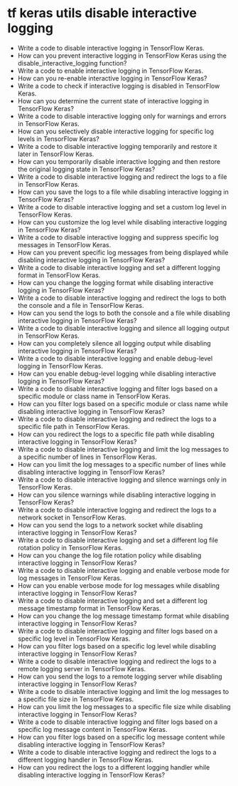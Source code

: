 # tf keras utils disable interactive logging

- Write a code to disable interactive logging in TensorFlow Keras.
- How can you prevent interactive logging in TensorFlow Keras using the disable_interactive_logging function?
- Write a code to enable interactive logging in TensorFlow Keras.
- How can you re-enable interactive logging in TensorFlow Keras?
- Write a code to check if interactive logging is disabled in TensorFlow Keras.
- How can you determine the current state of interactive logging in TensorFlow Keras?
- Write a code to disable interactive logging only for warnings and errors in TensorFlow Keras.
- How can you selectively disable interactive logging for specific log levels in TensorFlow Keras?
- Write a code to disable interactive logging temporarily and restore it later in TensorFlow Keras.
- How can you temporarily disable interactive logging and then restore the original logging state in TensorFlow Keras?
- Write a code to disable interactive logging and redirect the logs to a file in TensorFlow Keras.
- How can you save the logs to a file while disabling interactive logging in TensorFlow Keras?
- Write a code to disable interactive logging and set a custom log level in TensorFlow Keras.
- How can you customize the log level while disabling interactive logging in TensorFlow Keras?
- Write a code to disable interactive logging and suppress specific log messages in TensorFlow Keras.
- How can you prevent specific log messages from being displayed while disabling interactive logging in TensorFlow Keras?
- Write a code to disable interactive logging and set a different logging format in TensorFlow Keras.
- How can you change the logging format while disabling interactive logging in TensorFlow Keras?
- Write a code to disable interactive logging and redirect the logs to both the console and a file in TensorFlow Keras.
- How can you send the logs to both the console and a file while disabling interactive logging in TensorFlow Keras?
- Write a code to disable interactive logging and silence all logging output in TensorFlow Keras.
- How can you completely silence all logging output while disabling interactive logging in TensorFlow Keras?
- Write a code to disable interactive logging and enable debug-level logging in TensorFlow Keras.
- How can you enable debug-level logging while disabling interactive logging in TensorFlow Keras?
- Write a code to disable interactive logging and filter logs based on a specific module or class name in TensorFlow Keras.
- How can you filter logs based on a specific module or class name while disabling interactive logging in TensorFlow Keras?
- Write a code to disable interactive logging and redirect the logs to a specific file path in TensorFlow Keras.
- How can you redirect the logs to a specific file path while disabling interactive logging in TensorFlow Keras?
- Write a code to disable interactive logging and limit the log messages to a specific number of lines in TensorFlow Keras.
- How can you limit the log messages to a specific number of lines while disabling interactive logging in TensorFlow Keras?
- Write a code to disable interactive logging and silence warnings only in TensorFlow Keras.
- How can you silence warnings while disabling interactive logging in TensorFlow Keras?
- Write a code to disable interactive logging and redirect the logs to a network socket in TensorFlow Keras.
- How can you send the logs to a network socket while disabling interactive logging in TensorFlow Keras?
- Write a code to disable interactive logging and set a different log file rotation policy in TensorFlow Keras.
- How can you change the log file rotation policy while disabling interactive logging in TensorFlow Keras?
- Write a code to disable interactive logging and enable verbose mode for log messages in TensorFlow Keras.
- How can you enable verbose mode for log messages while disabling interactive logging in TensorFlow Keras?
- Write a code to disable interactive logging and set a different log message timestamp format in TensorFlow Keras.
- How can you change the log message timestamp format while disabling interactive logging in TensorFlow Keras?
- Write a code to disable interactive logging and filter logs based on a specific log level in TensorFlow Keras.
- How can you filter logs based on a specific log level while disabling interactive logging in TensorFlow Keras?
- Write a code to disable interactive logging and redirect the logs to a remote logging server in TensorFlow Keras.
- How can you send the logs to a remote logging server while disabling interactive logging in TensorFlow Keras?
- Write a code to disable interactive logging and limit the log messages to a specific file size in TensorFlow Keras.
- How can you limit the log messages to a specific file size while disabling interactive logging in TensorFlow Keras?
- Write a code to disable interactive logging and filter logs based on a specific log message content in TensorFlow Keras.
- How can you filter logs based on a specific log message content while disabling interactive logging in TensorFlow Keras?
- Write a code to disable interactive logging and redirect the logs to a different logging handler in TensorFlow Keras.
- How can you redirect the logs to a different logging handler while disabling interactive logging in TensorFlow Keras?